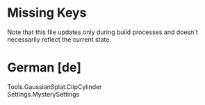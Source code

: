 # Missing Keys
Note that this file updates only during build processes and doesn't necessarily reflect the current state.

# German [de]
Tools.GaussianSplat.ClipCylinder  
Settings.MysterySettings  

